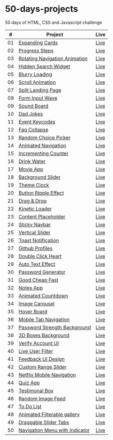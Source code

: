 # 50-days-projects

50 days of HTML, CSS and Javascript challenge

<table>
  <thead>
    <th>#</th>
    <th>Project</th>
    <th>Live</th>
  </thead>
  <tbody>
    <tr>
        <td>01</td>
        <td><a href="https://github.com/the-phoenix-coder/50-50JS/tree/main/Expanding-Cards">Expanding Cards</a></td>
        <td><a href="https://expanding-cards-omega-swart.vercel.app/">Live</a></td>
    </tr>
    <tr>
        <td>02</td>
        <td><a href="https://github.com/the-phoenix-coder/50-50JS/tree/main/Progress-Steps">Progress Steps</a></td>
        <td><a href="https://progress-steps-gilt.vercel.app/">Live</a></td>
    </tr>
    <tr>
        <td>03</td>
        <td><a href="https://github.com/the-phoenix-coder/50-50JS/tree/main/Rotating-navigation-animation">Rotating Navigation Animation</a></td>
        <td><a href="https://rotating-navigation-animation-blue.vercel.app/">Live</a></td>
    </tr>
    <tr>
      <td>04</td>
      <td><a href="https://github.com/the-phoenix-coder/6-50JS/tree/main/Hidden-search-widget">Hidden Search Widget</a></td>
      <td><a href="https://hidden-search-widget-three.vercel.app/">Live</a></td>
    </tr>
    <tr>
      <td>05</td>
      <td><a href="https://github.com/the-phoenix-coder/6-50JS/tree/main/Blurry-loading">Blurry Loading</a></td>
      <td><a href="https://blurry-loading-kohl.vercel.app/">Live</a></td>
    </tr>
    <tr>
      <td>06</td>
      <td><a href="https://github.com/the-phoenix-coder/6-50JS/tree/main/Scroll-animation">Scroll Animation</a></td>
      <td><a href="https://scroll-animation-eta.vercel.app/">Live</a></td>
    </tr>
    <tr>
      <td>07</td>
      <td><a href="https://github.com/the-phoenix-coder/9-50JS/tree/main/split-landing-page">Split Landing Page</a></td>
      <td><a href="https://split-landing-page-eosin.vercel.app/">Live</a></td>
    </tr>
    <tr>
      <td>08</td>
      <td><a href="https://github.com/the-phoenix-coder/9-50JS/tree/main/form-input-wave">Form Input Wave</a></td>
      <td><a href="https://form-input-wave-rho.vercel.app/">Live</a></td>
    </tr>
    <tr>
      <td>09</td>
      <td><a href="https://github.com/the-phoenix-coder/9-50JS/tree/main/sound-board">Sound Board</a></td>
      <td><a href="https://sound-board-two.vercel.app/">Live</a></td>
    </tr>
    <tr>
      <td>10</td>
      <td><a href="https://github.com/the-phoenix-coder/12-50JS/tree/main/Dad%20Jokes">Dad Jokes</a></td>
      <td><a href="https://dad-jokes-coral.vercel.app/">Live</a></td>
    </tr>
    <tr>
      <td>11</td>
      <td><a href="https://github.com/the-phoenix-coder/12-50JS/tree/main/Event%20Keycodes">Event Keycodes</a></td>
      <td><a href="https://even-keycodes.vercel.app/">Live</a></td>
    </tr>
    <tr>
      <td>12</td>
      <td><a href="https://github.com/the-phoenix-coder/12-50JS/tree/main/faq-collapse">Faq Collapse</a></td>
      <td><a href="https://faq-collapse-drab.vercel.app/">Live</a></td>
    </tr>
    <tr>
      <td>13</td>
      <td><a href="https://github.com/the-phoenix-coder/15-50JS/tree/main/Random%20Choice%20Picker">Random Choice Picker</a></td>
      <td><a href="https://random-choice-picker-rouge.vercel.app/">Live</a></td>
    </tr>
    <tr>
      <td>14</td>
      <td><a href="https://github.com/the-phoenix-coder/15-50JS/tree/main/Animated%20Nav%20Bar">Animated Navigation</a></td>
      <td><a href="https://animated-navigation-seven.vercel.app/">Live</a></td>
    </tr>
    <tr>
      <td>15</td>
      <td><a href="https://github.com/the-phoenix-coder/15-50JS/tree/main/Increment%20Counter">Incrementing Counter</a></td>
      <td><a href="https://increment-counter-xi.vercel.app/">Live</a></td>
    </tr>
    <tr>
      <td>16</td>
      <td><a href="https://github.com/the-phoenix-coder/18-50JS/tree/main/Drink%20Water">Drink Water</a></td>
      <td><a href="https://drink-water-swart.vercel.app/">Live</a></td>
    </tr>
    <tr>
      <td>17</td>
      <td><a href="https://github.com/the-phoenix-coder/18-50JS/tree/main/Movie%20App">Movie App</a></td>
      <td><a href="https://movie-app-two-murex.vercel.app/">Live</a></td>
    </tr>
    <tr>
      <td>18</td>
      <td><a href="https://github.com/the-phoenix-coder/18-50JS/tree/main/Background%20Slider">Background Slider</a></td>
      <td><a href="https://background-slider-rho.vercel.app/">Live</a></td>
    </tr>
    <tr>
      <td>19</td>
      <td><a href="https://github.com/the-phoenix-coder/21-50JS/tree/main/Theme%20Clock">Theme Clock</a></td>
      <td><a href="https://theme-clock-swart.vercel.app/">Live</a></td>
    </tr>
    <tr>
      <td>20</td>
      <td><a href="https://github.com/the-phoenix-coder/21-50JS/tree/main/Button%20Ripple%20Effect">Button Ripple Effect</a></td>
      <td><a href="https://button-ripple-effect-psi.vercel.app/">Live</a></td>
    </tr>
    <tr>
      <td>21</td>
      <td><a href="https://github.com/the-phoenix-coder/21-50JS/tree/main/Drag%26Drop">Drag & Drop</a></td>
      <td><a href="https://drag-drop-self-two.vercel.app/">Live</a></td>
    </tr>
    <tr>
      <td>22</td>
      <td><a href="https://github.com/the-phoenix-coder/24-50JS/tree/main/Kinetic%20Loader">Kinetic Loader</a></td>
      <td><a href="https://kinetic-loader-zeta.vercel.app/">Live</a></td>
    </tr>
    <tr>
      <td>23</td>
      <td><a href="https://github.com/the-phoenix-coder/24-50JS/tree/main/Content%20Placeholder">Content Placeholder</a></td>
      <td><a href="https://content-placeholder-dusky.vercel.app/">Live</a></td>
    </tr>
    <tr>
      <td>24</td>
      <td><a href="https://github.com/the-phoenix-coder/24-50JS/tree/main/Sticky%20Navbar">Sticky Navbar</a></td>
      <td><a href="https://sticky-navbar-ten.vercel.app/">Live</a></td>
    </tr>
    <tr>
      <td>25</td>
      <td><a href="https://github.com/the-phoenix-coder/27-50JS/tree/main/Vertical%20Slider">Vertical Slider</a></td>
      <td><a href="https://vertical-slider-theta.vercel.app/">Live</a></td>
    </tr>
    <tr>
      <td>26</td>
      <td><a href="https://github.com/the-phoenix-coder/27-50JS/tree/main/Toast%20Notification">Toast Notification</a></td>
      <td><a href="https://toast-notification-ten.vercel.app/">Live</a></td>
    </tr>
    <tr>
      <td>27</td>
      <td><a href="https://github.com/the-phoenix-coder/27-50JS/tree/main/Github%20Profiles">Github Profiles</a></td>
      <td><a href="https://github-profiles-nine-omega.vercel.app/">Live</a></td>
    </tr>
    <tr>
      <td>28</td>
      <td><a href="https://github.com/the-phoenix-coder/30-50JS/tree/main/Double%20Click%20Heart">Double Click Heart</a></td>
      <td><a href="https://double-click-heart-fawn.vercel.app/">Live</a></td>
    </tr>
    <tr>
      <td>29</td>
      <td><a href="https://github.com/the-phoenix-coder/30-50JS/tree/main/Auto%20Text%20Effect">Auto Text Effect</a></td>
      <td><a href="https://auto-text-effect-delta.vercel.app/">Live</a></td>
    </tr>
    <tr>
      <td>30</td>
      <td><a href="https://github.com/the-phoenix-coder/30-50JS/tree/main/Passward%20Generator">Password Generator</a></td>
      <td><a href="https://password-generator-two-iota.vercel.app/">Live</a></td>
    </tr>
    <tr>
      <td>31</td>
      <td><a href="https://github.com/the-phoenix-coder/33-50JS/tree/main/Good%20Cheap%20Fast">Good Cheap Fast</a></td>
      <td><a href="https://good-cheap-fast-seven.vercel.app/">Live</a></td>
    </tr>
    <tr>
      <td>32</td>
      <td><a href="https://github.com/the-phoenix-coder/33-50JS/tree/main/Notes%20App">Notes App</a></td>
      <td><a href="https://notes-app-ochre-theta.vercel.app/">Live</a></td>
    </tr>
    <tr>
      <td>33</td>
      <td><a href="https://github.com/the-phoenix-coder/33-50JS/tree/main/Animated%20Countdown">Animated Countdown</a></td>
      <td><a href="https://animated-counter-rosy.vercel.app/">Live</a></td>
    </tr>
    <tr>
      <td>34</td>
      <td><a href="https://github.com/the-phoenix-coder/36-50JS/tree/main/Image%20Carousel">Image Carousel</a></td>
      <td><a href="https://image-carousel-orcin.vercel.app/">Live</a></td>
    </tr>
    <tr>
      <td>35</td>
      <td><a href="https://github.com/the-phoenix-coder/36-50JS/tree/main/Hover%20Board">Hover Board</a></td>
      <td><a href="https://hover-board-three.vercel.app/">Live</a></td>
    </tr>
    <tr>
      <td>36</td>
      <td><a href="https://github.com/the-phoenix-coder/36-50JS/tree/main/Mobile%20Tab%20Navigation">Mobile Tab Navigation</a></td>
      <td><a href="https://mobile-tab-navigation-ten.vercel.app/">Live</a></td>
    </tr>
    <tr>
      <td>37</td>
      <td><a href="https://github.com/the-phoenix-coder/39-50JS/tree/main/Password%20Strength%20Background">Password Strength Background</a></td>
      <td><a href="https://password-strength-background-xi.vercel.app/">Live</a></td>
    </tr>
    <tr>
      <td>38</td>
      <td><a href="https://github.com/the-phoenix-coder/39-50JS/tree/main/3D%20Boxes%20Background">3D Boxes Background</a></td>
      <td><a href="https://3d-boxes-background-kappa.vercel.app/">Live</a></td>
    </tr>
    <tr>
      <td>39</td>
      <td><a href="https://github.com/the-phoenix-coder/39-50JS/tree/main/Verify%20Account">Verify Account UI</a></td>
      <td><a href="https://verify-account-ui-six.vercel.app/">Live</a></td>
    </tr>
    <tr>
      <td>40</td>
      <td><a href="https://github.com/the-phoenix-coder/42-50JS/tree/main/Live%20User%20Filter">Live User Filter</a></td>
      <td><a href="https://live-user-filter-nine.vercel.app/">Live</a></td>
    </tr>
    <tr>
      <td>41</td>
      <td><a href="https://github.com/the-phoenix-coder/42-50JS/tree/main/Feedback%20UI%20Design">Feedback UI Design</a></td>
      <td><a href="https://feedback-ui-design-plum.vercel.app/">Live</a></td>
    </tr>
    <tr>
      <td>42</td>
      <td><a href="https://github.com/the-phoenix-coder/42-50JS/tree/main/Custom%20Range%20Slider">Custom Range Slider</a></td>
      <td><a href="https://custom-range-slider-eight.vercel.app/">Live</a></td>
    </tr>
    <tr>
      <td>43</td>
      <td><a href="https://github.com/the-phoenix-coder/45-50JS/tree/main/Netflix%20Mobile%20Navigation">Netflix Mobile Navigation</a></td>
      <td><a href="https://netflix-mobile-navigation-five.vercel.app/">Live</a></td>
    </tr>
    <tr>
      <td>44</td>
      <td><a href="https://github.com/the-phoenix-coder/45-50JS/tree/main/Quiz%20App">Quiz App</a></td>
      <td><a href="https://quiz-app-sigma-eight.vercel.app/">Live</a></td>
    </tr>
    <tr>
      <td>45</td>
      <td><a href="https://github.com/the-phoenix-coder/45-50JS/tree/main/Testimonial%20Box">Testimonal Box</a></td>
      <td><a href="https://testimonial-box-five.vercel.app/">Live</a></td>
    </tr>
    <tr>
      <td>46</td>
      <td><a href="https://github.com/the-phoenix-coder/48-50JS/tree/main/Random%20Image%20Feed">Random Image Feed</a></td>
      <td><a href="https://random-image-feed-five.vercel.app/">Live</a></td>
    </tr>
    <tr>
      <td>47</td>
      <td><a href="https://github.com/the-phoenix-coder/48-50JS/tree/main/To%20Do%20List">To Do List</a></td>
      <td><a href="https://to-do-list-seven-liart.vercel.app/">Live</a></td>
    </tr>
    <tr>
      <td>48</td>
      <td><a href="https://github.com/the-phoenix-coder/48-50JS/tree/main/Animated%20Projects%20Section">Animated Filterable gallery</a></td>
      <td><a href="https://filterable-image-gallery-five.vercel.app/">Live</a></td>
    </tr>
    <tr>
      <td>49</td>
      <td><a href="https://github.com/the-phoenix-coder/49-50JS/tree/main/Draggable%20Slider%20Tabs">Draggable Slider Tabs</a></td>
      <td><a href="https://draggable-slider-tabs.vercel.app/">Live</a></td>
    </tr>
    <tr>
      <td>50</td>
      <td><a href="https://github.com/the-phoenix-coder/49-50JS/tree/main/Navigation%20Menu%20With%20Indecator">Navigation Menu with Indicator</a></td>
      <td><a href="https://nav-menu-with-indecator.vercel.app/">Live</a></td>
    </tr>
  </tbody>
</table>